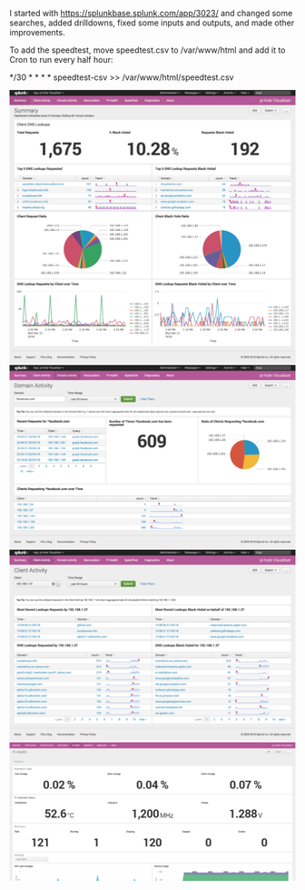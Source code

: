 I started with https://splunkbase.splunk.com/app/3023/ and changed some searches, added drilldowns, fixed some inputs and outputs, and made other improvements.

To add the speedtest, move speedtest.csv to /var/www/html and add it to Cron to run every half hour:

*/30 * * * * speedtest-csv >> /var/www/html/speedtest.csv
 
![Alt text](/piHoleVis/screenshots/summary.png?raw=true "Optional Title")
![Alt text](/piHoleVis/screenshots/domain_activity.png?raw=true "Optional Title")
![Alt text](/piHoleVis/screenshots/client_activity.png?raw=true "Optional Title")
![Alt text](/piHoleVis/screenshots/pi_health.png?raw=true "Optional Title")
